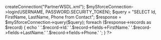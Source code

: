 <?php
define("USERNAME", "pkkumar01994@gmail.com");
define("PASSWORD", "pankaj067");
define("SECURITY_TOKEN", "uA8dkGTXYY0PL2Krof6p3uYL");
 require_once ('soapclient/SforcePartnerClient.php');
 $mySforceConnection = new SforcePartnerClient();
$mySforceConnection->createConnection("PartnerWSDL.xml");
$mySforceConnection->login(USERNAME, PASSWORD.SECURITY_TOKEN);
 $query = "SELECT Id, FirstName, LastName, Phone from Contact";
$response = $mySforceConnection->query($query);
 foreach ($response->records as $record)
{
echo '<tr>
	<td>'.$record->Id.'</td>
	<td>'.$record->fields->FirstName.'</td>
	<td>'.$record->fields->LastName.'</td>
	<td>'.$record->fields->Phone.'</td>
	 </tr>';
 }
 ?>
